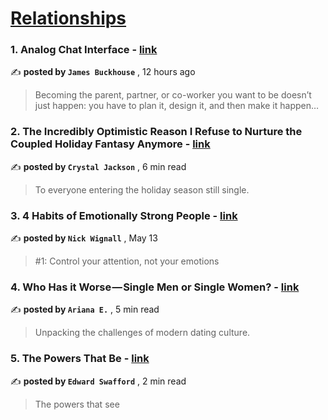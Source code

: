 
<h1><a href=https://medium.com/tag/relationships/recommended target="_blank" rel="noopener noreferrer">Relationships</a></h1>
<h3>1. Analog Chat Interface - <a href=https://medium.com/@buckhouse/analog-chat-interface-d1b693bf0c6b?source=tag_recommended_feed---------0-84----------relationships----------2307d0cf_d6d0_41b4_ac47_61d251e5ed8e------- target="_blank" rel="noopener noreferrer">link</a></h3>

✍️ **posted by `James Buckhouse`** <date> , 12 hours ago</date>

<blockquote>Becoming the parent, partner, or co-worker you want to be doesn’t just happen: you have to plan it, design it, and then make it happen…</blockquote>

<h3>2. The Incredibly Optimistic Reason I Refuse to Nurture the Coupled Holiday Fantasy Anymore - <a href=https://medium.com/heart-affairs/the-incredibly-optimistic-reason-i-refuse-to-nurture-the-coupled-holiday-fantasy-anymore-20f65b39fd5c?source=tag_recommended_feed---------1-107----------relationships----------2307d0cf_d6d0_41b4_ac47_61d251e5ed8e------- target="_blank" rel="noopener noreferrer">link</a></h3>

✍️ **posted by `Crystal Jackson`** <date> , 6 min read</date>

<blockquote>To everyone entering the holiday season still single.</blockquote>

<h3>3. 4 Habits of Emotionally Strong People - <a href=https://medium.com/@nickwignall/4-habits-of-emotionally-strong-people-35c1255ba5d4?source=tag_recommended_feed---------2-85----------relationships----------2307d0cf_d6d0_41b4_ac47_61d251e5ed8e------- target="_blank" rel="noopener noreferrer">link</a></h3>

✍️ **posted by `Nick Wignall`** <date> , May 13</date>

<blockquote>#1: Control your attention, not your emotions</blockquote>

<h3>4. Who Has it Worse — Single Men or Single Women? - <a href=https://medium.com/hello-love/who-has-it-worse-single-men-or-single-women-d7b85ad4579?source=tag_recommended_feed---------3-84----------relationships----------2307d0cf_d6d0_41b4_ac47_61d251e5ed8e------- target="_blank" rel="noopener noreferrer">link</a></h3>

✍️ **posted by `Ariana E.`** <date> , 5 min read</date>

<blockquote>Unpacking the challenges of modern dating culture.</blockquote>

<h3>5. The Powers That Be - <a href=https://medium.com/the-taoist-online/the-powers-that-be-c689ca2bace4?source=tag_recommended_feed---------4-107----------relationships----------2307d0cf_d6d0_41b4_ac47_61d251e5ed8e------- target="_blank" rel="noopener noreferrer">link</a></h3>

✍️ **posted by `Edward Swafford`** <date> , 2 min read</date>

<blockquote>The powers that see</blockquote>

